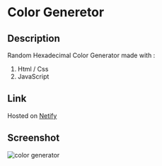 # Color Generetor

## Description
Random Hexadecimal Color Generator made with :
1. Html / Css
2. JavaScript

## Link 
Hosted on [Netify](https://majestic-cupcake-664534.netlify.app/)

## Screenshot
![color generator](https://user-images.githubusercontent.com/86771559/194450468-8366c47a-4a1c-443f-a0e9-b890b31d4ed2.PNG)
